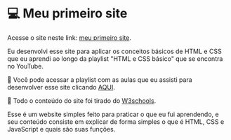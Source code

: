 # 💻 Meu primeiro site

Acesse o site neste link: [meu primeiro site](https://melissalopesoliveira.github.io/MeuPrimeiroSite/).

Eu desenvolvi esse site para aplicar os conceitos básicos de HTML e CSS que eu aprendi ao longo da playlist "HTML e CSS básico" que se encontra no YouTube.

🔎 Você pode acessar a playlist com as aulas que eu assisti para desenvolver esse site clicando [AQUI](https://www.youtube.com/playlist?list=PLLxTDONTQvEcjn9O1U_LuAaw3TbXEXqHl&themeRefresh=1).

🔎 Todo o conteúdo do site foi tirado do [W3schools](https://www.w3schools.com/).

Esse é um website simples feito para praticar o que eu fui aprendendo, e seu conteúdo consiste em explicar de forma simples o que é HTML, CSS e JavaScript e quais são suas funções.
